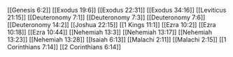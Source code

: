 [[Genesis 6:2]]
[[Exodus 19:6]]
[[Exodus 22:31]]
[[Exodus 34:16]]
[[Leviticus 21:15]]
[[Deuteronomy 7:1]]
[[Deuteronomy 7:3]]
[[Deuteronomy 7:6]]
[[Deuteronomy 14:2]]
[[Joshua 22:15]]
[[1 Kings 11:1]]
[[Ezra 10:2]]
[[Ezra 10:18]]
[[Ezra 10:44]]
[[Nehemiah 13:3]]
[[Nehemiah 13:17]]
[[Nehemiah 13:23]]
[[Nehemiah 13:28]]
[[Isaiah 6:13]]
[[Malachi 2:11]]
[[Malachi 2:15]]
[[1 Corinthians 7:14]]
[[2 Corinthians 6:14]]
